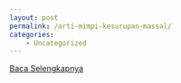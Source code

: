 ```yaml
---
layout: post
permalink: /arti-mimpi-kesurupan-massal/
categories:
    - Uncategorized
---
```


[Baca Selengkapnya](/08)